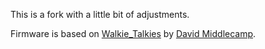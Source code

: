 This is a fork with a little bit of adjustments.

Firmware is based on [Walkie_Talkies](https://github.com/dmiddlecamp/walkie_talkies) by [David Middlecamp](https://github.com/dmiddlecamp/).
